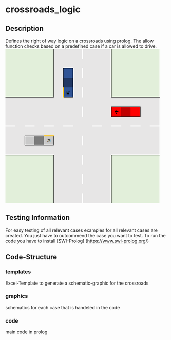 # crossroads_logic
## Description
Defines the right of way logic on a crossroads using prolog.
The allow function checks based on a predefined case if a car is allowed to drive.
![Crossroads Schema](./schematics/crossroads_case_A.png "Database Schema for case A")

## Testing Information
For easy testing of all relevant cases examples for all relevant cases are created. You just have to outcommend the case you want to test.
To run the code you have to install [SWI-Prolog] (https://www.swi-prolog.org/)

## Code-Structure
### templates
Excel-Template to generate a schematic-graphic for the crossroads

### graphics
schematics for each case that is handeled in the code

### code
main code in prolog
